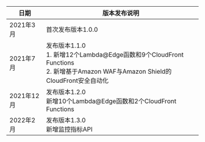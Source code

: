 | 日期       | 版本发布说明 |
|----------|--------|
| 2021年3月 | 首次发布版本1.0.0   |
| 2021年7月 | 发布版本1.1.0 <br> 1. 新增12个Lambda@Edge函数和9个CloudFront Functions<br>2. 新增基于Amazon WAF与Amazon Shield的CloudFront安全自动化   |
| 2021年12月 | 发布版本1.2.0 <br>新增10个Lambda@Edge函数和2个CloudFront Functions|
| 2022年2月 | 发布版本1.3.0 <br>新增监控指标API |